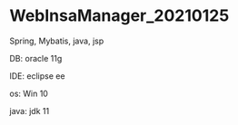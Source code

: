 # WebInsaManager_20210125


Spring, Mybatis, java, jsp

DB: oracle 11g

IDE: eclipse ee

os: Win 10

java: jdk 11
